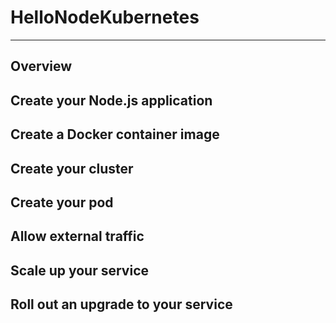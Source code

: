 # HelloNodeKubernetes

---

## Overview


## Create your Node.js application

## Create a Docker container image

## Create your cluster

## Create your pod

## Allow external traffic

## Scale up your service

## Roll out an upgrade to your service